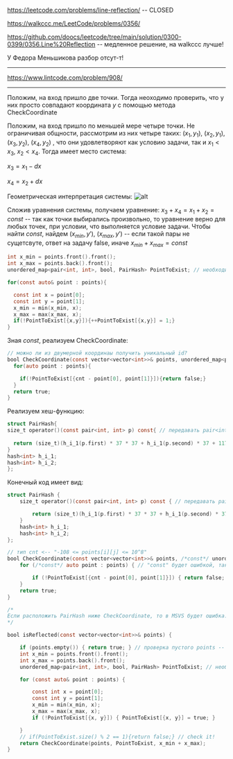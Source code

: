 https://leetcode.com/problems/line-reflection/ -- CLOSED

https://walkccc.me/LeetCode/problems/0356/

https://github.com/doocs/leetcode/tree/main/solution/0300-0399/0356.Line%20Reflection -- медленное решение, на walkccc лучше!

У Федора Меньшикова разбор отсут-т!

___________

https://www.lintcode.com/problem/908/

___________

Положим, на вход пришло две точки. Тогда неоходимо проверить, что у них просто совпадают координата $y$ с помощью метода CheckCoordinate

Положим, на вход пришло по меньшей мере четыре точки. Не ограничивая общности, рассмотрим из них четыре таких: $(x_1, y_1)$, $(x_2, y_1)$, $(x_3, y_2)$, $(x_4, y_2)$
, что они удовлетворяют как условию задачи, так и $x_1 < x_3$, $x_2 < x_4$. Тогда имеет место система: 


$x_3 = x_1 - dx$

$x_4 = x_2 + dx$


Геометрическая интерпретация системы:
![ alt](https://github.com/SkosMartren/useful-materials/blob/main/for_356_leetcode_1.png)


Сложив уравнения системы, получаем уравнение: $x_3 + x_4 = x_1 + x_2 = const$ -- так как точки выбирались произвольно, то уравнение верно для любых точек, при условии, что выполняется условие задачи. 
Чтобы найти $const$, найдем $(x_{min}, y')$, $(x_{max}, y')$ -- если такой пары не сущетсвуте, ответ на задачу false, иначе $x_{min} + x_{max}= const$

```objectivec
int x_min = points.front().front();
int x_max = points.back().front();
unordered_map<pair<int, int>, bool, PairHash> PointToExist; // необходимо для реализации CheckCoordinate

for(const auto& point : points){

  const int x = point[0];
  const int y = point[1];
  x_min = min(x_min, x);
  x_max = max(x_max, x);
  if(!PointToExist[{x,y}]){++PointToExist[{x,y}] = 1;}
}
```

Зная $const$, реализуем CheckCoordinate:

```objectivec
// можно ли из двумерной координаы получить уникальный id?
bool CheckCoordinate(const vector<vector<int>>& points, unordered_map<pair<int, int>, bool, PairHash>& PointToExist, const int cnt/* = x_min + x_max*/){
  for(auto point : points){

    if(!PointToExist[{cnt - point[0], point[1]}]){return false;}
  }
  return true;
}
```
Реализуем хеш-функцию: 

```objectivec
struct PairHash{
size_t operator()(const pair<int, int> p) const{ // передавать pair<int, int> по ссылке или нет?
  
  return (size_t)(h_i_1(p.first) * 37 * 37 + h_i_1(p.second) * 37 + 117);
}
hash<int> h_i_1;
hash<int> h_i_2;
};
```

Конечный код имеет вид: 
```objectivec
struct PairHash {
	size_t operator()(const pair<int, int> p) const { // передавать pair<int, int> по ссылке или нет?

		return (size_t)(h_i_1(p.first) * 37 * 37 + h_i_1(p.second) * 37 + 117);
	}
	hash<int> h_i_1;
	hash<int> h_i_2;
};

// тип cnt <-- "-108 <= points[i][j] <= 10^8"
bool CheckCoordinate(const vector<vector<int>>& points, /*const*/ unordered_map<pair<int, int>, bool, PairHash>& PointToExist, const int cnt/* = x_min + x_max*/) {
	for (/*const*/ auto point : points) { // "const" будет ошибкой, так как можем обратится к несущест-у элементу в "PointToExist[{cnt - point[0], point[1]}]"

		if (!PointToExist[{cnt - point[0], point[1]}]) { return false; }
	}
	return true;
}

/*
Если расположить PairHash ниже CheckCoordinate, то в MSVS будет ошибка: Error (active)	E0308	more than one instance of overloaded function "CheckCoordinate" matches the argument list:	
*/

bool isReflected(const vector<vector<int>>& points) {

	if (points.empty()) { return true; } // проверка пустого points -- такой тест есть в тестирующей системе
	int x_min = points.front().front();
	int x_max = points.back().front();
	unordered_map<pair<int, int>, bool, PairHash> PointToExist; // необходимо для реализации CheckCoordinate

	for (const auto& point : points) {

		const int x = point[0];
		const int y = point[1];
		x_min = min(x_min, x);
		x_max = max(x_max, x);
		if (!PointToExist[{x, y}]) { PointToExist[{x, y}] = true; }

	}
	// if(PointToExist.size() % 2 == 1){return false;} // check it!
	return CheckCoordinate(points, PointToExist, x_min + x_max);
}

```
